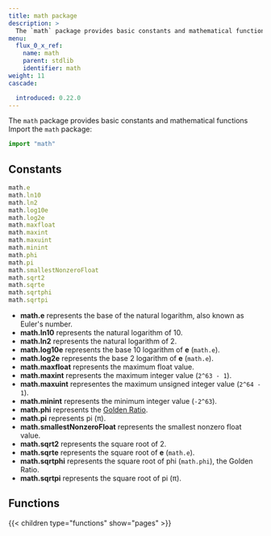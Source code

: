```yaml
---
title: math package
description: >
  The `math` package provides basic constants and mathematical functions
menu:
  flux_0_x_ref:
    name: math 
    parent: stdlib
    identifier: math
weight: 11
cascade:

  introduced: 0.22.0
---
```


<!------------------------------------------------------------------------------

IMPORTANT: This page was generated from comments in the Flux source code. Any
edits made directly to this page will be overwritten the next time the
documentation is generated. 

To make updates to this documentation, update the comments above the package
declaration in the Flux source code:

https://github.com/influxdata/flux/blob/master/stdlib/math/math.flux

Contributing to Flux: https://github.com/influxdata/flux#contributing
Fluxdoc syntax: https://github.com/influxdata/flux/blob/master/docs/fluxdoc.md

------------------------------------------------------------------------------->

The `math` package provides basic constants and mathematical functions
Import the `math` package:

```js
import "math"
```

## Constants

```js
math.e
math.ln10
math.ln2
math.log10e
math.log2e
math.maxfloat
math.maxint
math.maxuint
math.minint
math.phi
math.pi
math.smallestNonzeroFloat
math.sqrt2
math.sqrte
math.sqrtphi
math.sqrtpi
```

- **math.e** represents the base of the natural logarithm, also known as Euler's number.
- **math.ln10** represents the natural logarithm of 10.
- **math.ln2** represents the natural logarithm of 2.
- **math.log10e** represents the base 10 logarithm of **e** (`math.e`).
- **math.log2e** represents the base 2 logarithm of **e** (`math.e`).
- **math.maxfloat** represents the maximum float value.
- **math.maxint** represents the maximum integer value (`2^63 - 1`).
- **math.maxuint** representes the maximum unsigned integer value  (`2^64 - 1`).
- **math.minint** represents the minimum integer value (`-2^63`).
- **math.phi** represents the [Golden Ratio](https://www.britannica.com/science/golden-ratio).
- **math.pi** represents pi (π).
- **math.smallestNonzeroFloat** represents the smallest nonzero float value.
- **math.sqrt2** represents the square root of 2.
- **math.sqrte** represents the square root of **e** (`math.e`).
- **math.sqrtphi** represents the square root of phi (`math.phi`), the Golden Ratio.
- **math.sqrtpi** represents the square root of pi (π).


## Functions

{{< children type="functions" show="pages" >}}

